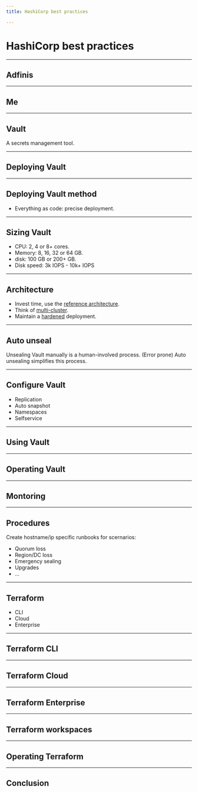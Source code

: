 ```yaml
---
title: HashiCorp best practices

---
```


# HashiCorp best practices

---

## Adfinis

---

## Me

---

## Vault

A secrets management tool.

----

## Deploying Vault

----

## Deploying Vault method

- Everything as code: precise deployment.

----

## Sizing Vault

- CPU: 2, 4 or 8+ cores.
- Memory: 8, 16, 32 or 64 GB.
- disk: 100 GB or 200+ GB.
- Disk speed: 3k IOPS - 10k+ IOPS

----

## Architecture

- Invest time, use the [reference architecture](https://developer.hashicorp.com/vault/tutorials/day-one-raft/raft-reference-architecture).
- Think of [multi-cluster](https://developer.hashicorp.com/vault/tutorials/day-one-raft/multi-cluster-architecture).
- Maintain a [hardened](https://developer.hashicorp.com/vault/tutorials/day-one-raft/production-hardening) deployment.

---

## Auto unseal

Unsealing Vault manually is a human-involved process. (Error prone) Auto unsealing simplifies this process.

----

## Configure Vault

- Replication
- Auto snapshot
- Namespaces
- Selfservice

----

## Using Vault

----

## Operating Vault

----

## Montoring

----

## Procedures

Create hostname/ip specific runbooks for scernarios:

- Quorum loss
- Region/DC loss
- Emergency sealing
- Upgrades
- ...

---

## Terraform

- CLI
- Cloud
- Enterprise

----

## Terraform CLI

----

## Terraform Cloud

----

## Terraform Enterprise

----

## Terraform workspaces

----

## Operating Terraform

---

## Conclusion
